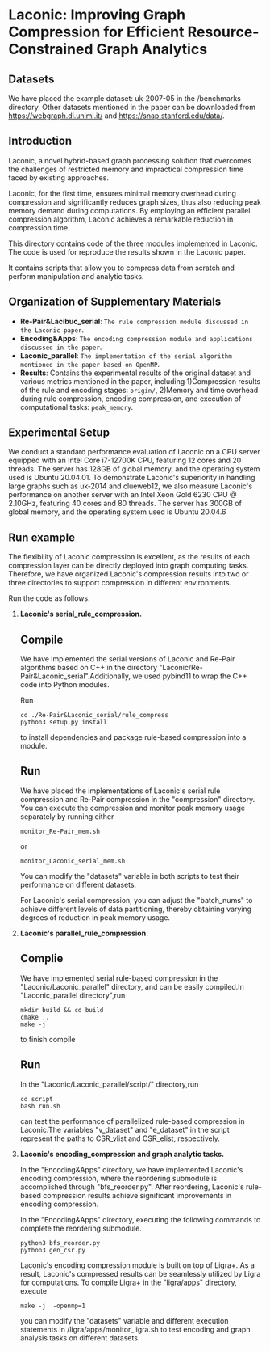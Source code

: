 Laconic: Improving Graph Compression for Efficient Resource-Constrained Graph Analytics
======================

## Datasets
We have placed the example dataset: uk-2007-05 in the /benchmarks directory. Other datasets mentioned in the paper can be downloaded from https://webgraph.di.unimi.it/ and https://snap.stanford.edu/data/.

## Introduction
Laconic, a novel hybrid-based graph processing solution that overcomes the challenges of restricted memory and impractical compression time faced by existing approaches. 

Laconic, for the first time, ensures minimal memory overhead during compression and significantly reduces graph sizes, thus also reducing peak memory demand during
computations. By employing an efficient parallel compression algorithm, Laconic achieves a remarkable reduction in compression time. 

This directory contains code of the three modules implemented in Laconic. The code is used for reproduce the results shown in the Laconic paper. 

It contains scripts that allow you to compress data from scratch and perform manipulation and analytic tasks. 

## Organization of Supplementary Materials
- **Re-Pair&Lacibuc_serial**: `The rule compression module discussed in the Laconic paper`.
- **Encoding&Apps**: `The encoding compression module and applications discussed in the paper`.
- **Laconic_parallel**: `The implementation of the serial algorithm mentioned in the paper based on OpenMP`.
- **Results**: Contains the experimental results of the original dataset and various metrics mentioned in the paper, including 1)Compression results of the rule and encoding stages: `origin/`, 2)Memory and time overhead during rule compression, encoding compression, and execution of computational tasks: `peak_memory`.

## Experimental Setup

We conduct a standard performance evaluation of Laconic on a CPU server equipped with an Intel Core i7-12700K CPU, featuring 12 cores and 20 threads. The server has 128GB of global memory, and the operating system used is Ubuntu 20.04.01. To demonstrate Laconic's superiority in handling large graphs such as uk-2014 and clueweb12, we also measure Laconic's performance on another server with an Intel Xeon Gold 6230 CPU @ 2.10GHz, featuring 40 cores and 80 threads. The server has 300GB of global memory, and the operating system used is Ubuntu 20.04.6

## Run example


The flexibility of Laconic compression is excellent, as the results of each compression layer can be directly deployed into graph computing tasks. Therefore, we have organized Laconic's compression results into two or three directories to support compression in different environments. 

Run the code as follows.

1. **Laconic's serial_rule_compression.**

   ## Compile
   We have implemented the serial versions of Laconic and Re-Pair algorithms based on C++ in the directory "Laconic/Re-Pair&Laconic_serial".Additionally, we used pybind11 to wrap the C++ code into Python modules.
   
   Run
   
   ```shell
   cd ./Re-Pair&Laconic_serial/rule_compress
   python3 setup.py install
   ```

   to install dependencies and package rule-based compression into a module.

   ## Run
   We have placed the implementations of Laconic's serial rule compression and Re-Pair compression in the "compression" directory. You can execute the compression and monitor peak memory usage separately by running either

   ```shell
   monitor_Re-Pair_mem.sh
   ```
   or

   ```shell
   monitor_Laconic_serial_mem.sh
   ```

   You can modify the "datasets" variable in both scripts to test their performance on different datasets.

   For Laconic's serial compression, you can adjust the "batch_nums" to achieve different levels of data partitioning, thereby obtaining varying degrees of reduction in peak memory usage.

2. **Laconic's parallel_rule_compression.** 

   ## Complie
   We have implemented serial rule-based compression in the "Laconic/Laconic_parallel" directory, and can be easily compiled.In "Laconic_parallel directory",run

   ```
   mkdir build && cd build
   cmake ..
   make -j
   ```
   to finish compile

   ## Run 
   
   In the "Laconic/Laconic_parallel/script/" directory,run 

   ```
   cd script
   bash run.sh
   ```

   can test the performance of parallelized rule-based compression in Laconic.The variables "v_dataset" and "e_dataset" in the script represent the paths to CSR_vlist and CSR_elist, respectively.

3. **Laconic's encoding_compression and graph analytic tasks.** 

   In the "Encoding&Apps" directory, we have implemented Laconic's encoding compression, where the reordering submodule is accomplished through "bfs_reorder.py". After reordering, Laconic's rule-based compression results achieve significant improvements in encoding compression.

   In the "Encoding&Apps" directory, executing the following commands to complete the reordering submodule.
   ```shell
   python3 bfs_reorder.py
   python3 gen_csr.py
   ```
   Laconic's encoding compression module is built on top of Ligra+. As a result, Laconic's compressed results can be seamlessly utilized by Ligra for computations. To compile Ligra+ in the "ligra/apps" directory, execute

   ```
   make -j  -openmp=1
   ```

   you can modify the "datasets" variable and different execution statements in /ligra/apps/monitor_ligra.sh to test encoding and graph analysis tasks on different datasets.

